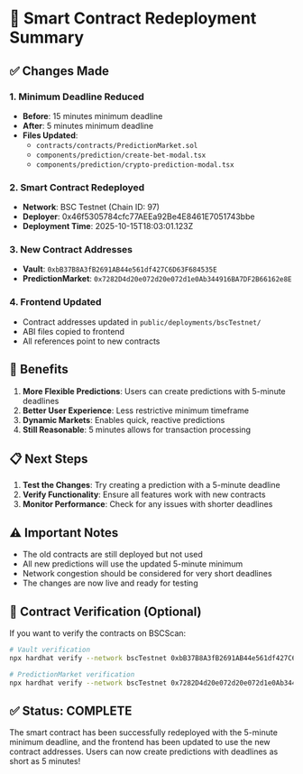 # 🚀 Smart Contract Redeployment Summary

## ✅ Changes Made

### 1. **Minimum Deadline Reduced**

- **Before**: 15 minutes minimum deadline
- **After**: 5 minutes minimum deadline
- **Files Updated**:
  - `contracts/contracts/PredictionMarket.sol`
  - `components/prediction/create-bet-modal.tsx`
  - `components/prediction/crypto-prediction-modal.tsx`

### 2. **Smart Contract Redeployed**

- **Network**: BSC Testnet (Chain ID: 97)
- **Deployer**: 0x46f5305784cfc77AEEa92Be4E8461E7051743bbe
- **Deployment Time**: 2025-10-15T18:03:01.123Z

### 3. **New Contract Addresses**

- **Vault**: `0xbB37B8A3fB2691AB44e561df427C6D63F684535E`
- **PredictionMarket**: `0x7282D4d20e072d20e072d1e0Ab344916BA7DF2B66162e8E`

### 4. **Frontend Updated**

- Contract addresses updated in `public/deployments/bscTestnet/`
- ABI files copied to frontend
- All references point to new contracts

## 🎯 Benefits

1. **More Flexible Predictions**: Users can create predictions with 5-minute deadlines
2. **Better User Experience**: Less restrictive minimum timeframe
3. **Dynamic Markets**: Enables quick, reactive predictions
4. **Still Reasonable**: 5 minutes allows for transaction processing

## 📋 Next Steps

1. **Test the Changes**: Try creating a prediction with a 5-minute deadline
2. **Verify Functionality**: Ensure all features work with new contracts
3. **Monitor Performance**: Check for any issues with shorter deadlines

## ⚠️ Important Notes

- The old contracts are still deployed but not used
- All new predictions will use the updated 5-minute minimum
- Network congestion should be considered for very short deadlines
- The changes are now live and ready for testing

## 🔗 Contract Verification (Optional)

If you want to verify the contracts on BSCScan:

```bash
# Vault verification
npx hardhat verify --network bscTestnet 0xbB37B8A3fB2691AB44e561df427C6D63F684535E

# PredictionMarket verification
npx hardhat verify --network bscTestnet 0x7282D4d20e072d20e072d1e0Ab344916BA7DF2B66162e8E 0xbB37B8A3fB2691AB44e561df427C6D63F684535E 0x46f5305784cfc77AEEa92Be4E8461E7051743bbe
```

## ✅ Status: COMPLETE

The smart contract has been successfully redeployed with the 5-minute minimum deadline, and the frontend has been updated to use the new contract addresses. Users can now create predictions with deadlines as short as 5 minutes!
